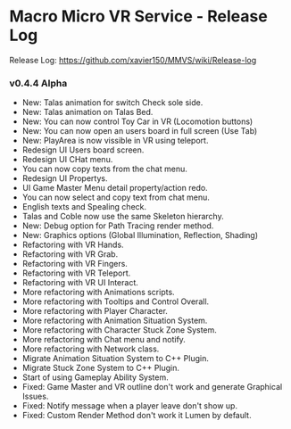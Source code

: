 # Macro Micro VR Service - Release Log
Release Log: https://github.com/xavier150/MMVS/wiki/Release-log

###  v0.4.4 Alpha
- New: Talas animation for switch Check sole side.
- New: Talas animation on Talas Bed.
- New: You can now control Toy Car in VR (Locomotion buttons)
- New: You can now open an users board in full screen (Use Tab)
- New: PlayArea is now vissible in VR using teleport.
- Redesign UI Users board screen.
- Redesign UI CHat menu.
- You can now copy texts from the chat menu.
- Redesign UI Propertys.
- UI Game Master Menu detail property/action redo.
- You can now select and copy text from chat menu.
- English texts and Spealing check.
- Talas and Coble now use the same Skeleton hierarchy.
- New: Debug option for Path Tracing render method.
- New: Graphics options (Global Illumination, Reflection, Shading)
- Refactoring with VR Hands.
- Refactoring with VR Grab.
- Refactoring with VR Fingers.
- Refactoring with VR Teleport.
- Refactoring with VR UI Interact.
- More refactoring with Animations scripts.
- More refactoring with Tooltips and Control Overall.
- More refactoring with Player Character.
- More refactoring with Animation Situation System.
- More refactoring with Character Stuck Zone System.
- More refactoring with Chat menu and notify.
- More refactoring with Network class.
- Migrate Animation Situation System to C++ Plugin.
- Migrate Stuck Zone System to C++ Plugin.
- Start of using Gameplay Ability System.
- Fixed: Game Master and VR outline don't work and generate Graphical Issues.
- Fixed: Notify message when a player leave don't show up.
- Fixed: Custom Render Method don't work it Lumen by default.
